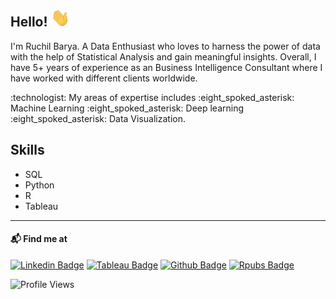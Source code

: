 ## Hello! <img src="https://raw.githubusercontent.com/ptyadana/ptyadana/master/wave.gif" width="30px">
<p>I'm Ruchil Barya. A Data Enthusiast who loves to harness the power of data with the help of Statistical Analysis and gain meaningful insights. Overall, I have 5+ years of experience as an Business Intelligence Consultant where I have worked with different clients worldwide.</p>

<p>:technologist: My areas of expertise includes :eight_spoked_asterisk: Machine Learning :eight_spoked_asterisk: Deep learning :eight_spoked_asterisk: Data Visualization.</p> 

## Skills 
* SQL 
* Python 
* R 
* Tableau
----
#### 📬 Find me at
[![Linkedin Badge](https://img.shields.io/badge/-LinkedIn-blue?style=flat-square&logo=Linkedin&logoColor=white&link=https://www.linkedin.com/in/ruchil-barya-1770867b/)](https://www.linkedin.com/in/ruchil-barya-1770867b/)
[![Tableau Badge](http://img.shields.io/badge/-Tableau-orange?style=flat-square&logo=tableau&logoColor=white&link=https://public.tableau.com/profile/ruchil.barya#!/)](https://public.tableau.com/profile/ruchil.barya#!/)
[![Github Badge](http://img.shields.io/badge/-Github-black?style=flat-square&logo=github&link=https://github.com/ruchilbarya)](https://github.com/ruchilbarya?tab=repositories) 
[![Rpubs Badge](http://img.shields.io/badge/-Rpubs-orange?style=flat-square&logo=rpubs&link=https://rpubs.com/Ruchil)](https://rpubs.com/Ruchil) 

![Profile Views](https://komarev.com/ghpvc/?username=ruchilbarya)
